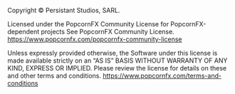 Copyright © Persistant Studios, SARL.

Licensed under the PopcornFX Community License for PopcornFX-dependent projects
See PopcornFX Community License.
https://www.popcornfx.com/popcornfx-community-license

Unless expressly provided otherwise, the Software under this license is made available strictly on an “AS IS” BASIS WITHOUT WARRANTY OF ANY KIND, EXPRESS OR IMPLIED.
Please review the license for details on these and other terms and conditions.
https://www.popcornfx.com/terms-and-conditions 